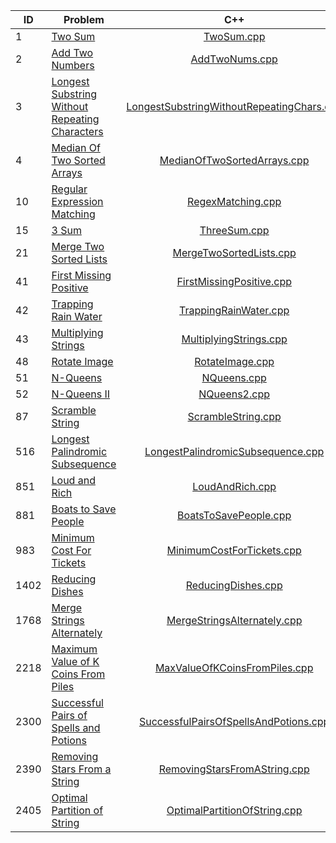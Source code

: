| ID   | Problem                                                                                                                         |                                            C++                                             |
|------|---------------------------------------------------------------------------------------------------------------------------------|:------------------------------------------------------------------------------------------:|
| 1    | [Two Sum](https://leetcode.com/problems/two-sum/)                                                                               |                                [TwoSum.cpp](cpp/TwoSum.cpp)                                |
| 2    | [Add Two Numbers](https://leetcode.com/problems/add-two-numbers/)                                                               |                            [AddTwoNums.cpp](cpp/AddTwoNums.cpp)                            |
| 3    | [Longest Substring Without Repeating Characters](https://leetcode.com/problems/longest-substring-without-repeating-characters/) | [LongestSubstringWithoutRepeatingChars.cpp](cpp/LongestSubstringWithoutRepeatingChars.cpp) |
| 4    | [Median Of Two Sorted Arrays](https://leetcode.com/problems/median-of-two-sorted-arrays/)                                       |               [MedianOfTwoSortedArrays.cpp](cpp/MedianOfTwoSortedArrays.cpp)               |
| 10   | [Regular Expression Matching](https://leetcode.com/problems/regular-expression-matching/)                                       |                         [RegexMatching.cpp](cpp/RegexMatching.cpp)                         |
| 15   | [3 Sum](https://leetcode.com/problems/3sum/)                                                                                    |                              [ThreeSum.cpp](cpp/ThreeSum.cpp)                              |
| 21   | [Merge Two Sorted Lists](https://leetcode.com/problems/merge-two-sorted-lists/)                                                 |                   [MergeTwoSortedLists.cpp](cpp/MergeTwoSortedLists.cpp)                   |
| 41   | [First Missing Positive](https://leetcode.com/problems/first-missing-positive/)                                                 |                  [FirstMissingPositive.cpp](cpp/FirstMissingPositive.cpp)                  |
| 42   | [Trapping Rain Water](https://leetcode.com/problems/trapping-rain-water/)                                                       |                     [TrappingRainWater.cpp](cpp/TrappingRainWater.cpp)                     |
| 43   | [Multiplying Strings](https://leetcode.com/problems/multiply-strings/)                                                          |                    [MultiplyingStrings.cpp](cpp/MultiplyingStrings.cpp)                    |
| 48   | [Rotate Image](https://leetcode.com/problems/rotate-image/)                                                                     |                           [RotateImage.cpp](cpp/RotateImage.cpp)                           |
| 51   | [N-Queens](https://leetcode.com/problems/n-queens/)                                                                             |                               [NQueens.cpp](cpp/NQueens.cpp)                               |
| 52   | [N-Queens II](https://leetcode.com/problems/n-queens-ii/)                                                                       |                              [NQueens2.cpp](cpp/NQueens2.cpp)                              |
| 87   | [Scramble String](https://leetcode.com/problems/scramble-string/)                                                               |                        [ScrambleString.cpp](cpp/ScrambleString.cpp)                        |
| 516  | [Longest Palindromic Subsequence](https://leetcode.com/problems/longest-palindromic-subsequence/)                               |         [LongestPalindromicSubsequence.cpp](cpp/LongestPalindromicSubsequence.cpp)         |
| 851  | [Loud and Rich](https://leetcode.com/problems/loud-and-rich/)                                                                   |                           [LoudAndRich.cpp](cpp/LoudAndRich.cpp)                           |
| 881  | [Boats to Save People](https://leetcode.com/problems/boats-to-save-people/)                                                     |                     [BoatsToSavePeople.cpp](cpp/BoatsToSavePeople.cpp)                     |
| 983  | [Minimum Cost For Tickets](https://leetcode.com/problems/minimum-cost-for-tickets/)                                             |                 [MinimumCostForTickets.cpp](cpp/MinimumCostForTickets.cpp)                 |
| 1402 | [Reducing Dishes](https://leetcode.com/problems/reducing-dishes/)                                                               |                        [ReducingDishes.cpp](cpp/ReducingDishes.cpp)                        |
| 1768 | [Merge Strings Alternately](https://leetcode.com/problems/merge-strings-alternately/)                                           |               [MergeStringsAlternately.cpp](cpp/MergeStringsAlternately.cpp)               |
| 2218 | [Maximum Value of K Coins From Piles](https://leetcode.com/problems/maximum-value-of-k-coins-from-piles/)                       |             [MaxValueOfKCoinsFromPiles.cpp](cpp/MaxValueOfKCoinsFromPiles.cpp)             |
| 2300 | [Successful Pairs of Spells and Potions](https://leetcode.com/problems/successful-pairs-of-spells-and-potions/)                 |     [SuccessfulPairsOfSpellsAndPotions.cpp](cpp/SuccessfulPairsOfSpellsAndPotions.cpp)     |
| 2390 | [Removing Stars From a String](https://leetcode.com/problems/removing-stars-from-a-string/)                                     |              [RemovingStarsFromAString.cpp](cpp/RemovingStarsFromAString.cpp)              |
| 2405 | [Optimal Partition of String](https://leetcode.com/problems/optimal-partition-of-string/)                                       |              [OptimalPartitionOfString.cpp](cpp/OptimalPartitionOfString.cpp)              |